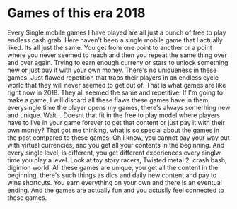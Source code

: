 # Games of this era 2018


Every Single mobile games I have played are all just a bunch of free to play endless cash grab. Here haven't been a single mobile game that I actually liked. Its all just the same. You get from one point to another or a point where you never seemed to reach and then you repeat the same thing over and over again. Trying to earn enough curreny or stars to unlock something new or just buy it with your own money. There's no uniqueness in these games. Just flawed repetition that traps their players in an endless cycle world that they will never seemed to get out of. That is what games are like right now in 2018. They all seemed the same and repetitive. If I'm going to make a game, I will discard all these flaws these games have in them,  everysingle time the player opens my games,  there's always somerhing new and unique. Wait... Doesnt that fit in the free to play model where players have to live in your game forever to get that content or just pay it with their own money? That got me thinking,  what is so special about the games in the past compared to these games. Oh I know,  you cannot pay your way out with virtual currencies,  and you get all your contents in the beginning. And every single level,  is different, you get different experiences every singlw time you play a level. Look at toy story racers, Twisted metal 2, crash bash, digimon world. All these games are unique, you get all the content in the beginning, there's such things as dlcs and daily new content and pay to wins shortcuts. You earn everything on your own and there is an eventual ending. And the games are actually fun and you actuslly feel connected to these games. 



















  






<!--stackedit_data:
eyJoaXN0b3J5IjpbNzM2MjM0OTAzXX0=
-->